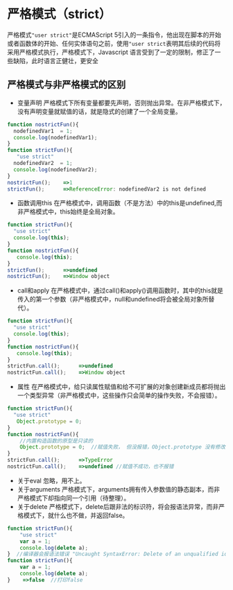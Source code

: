 # 严格模式（strict）
严格模式`"user strict"`是ECMAScript 5引入的一条指令，他出现在脚本的开始或者函数体的开始、任何实体语句之前，使用`"user strict`表明其后续的代码将采用严格模式执行，严格模式下，Javascript 语言受到了一定的限制，修正了一些缺陷，此时语言正健壮，更安全
## 严格模式与非严格模式的区别

* 变量声明
严格模式下所有变量都要先声明，否则抛出异常。在非严格模式下，没有声明变量就赋值的话，就是隐式的创建了一个全局变量。
```javascript
function nostrictFun(){
  nodefinedVar1  = 1;
  console.log(nodefinedVar1);
}
function strictFun(){
   "use strict"
  nodefinedVar2  = 1;
  console.log(nodefinedVar2);
}
nostrictFun();    =>1
strictFun();      =>ReferenceError: nodefinedVar2 is not defined
```


* 函数调用this
在严格模式中，调用函数（不是方法）中的this是undefined,而非严格模式中，this始终是全局对象。

```javascript
function strictFun(){
  "use strict"
  console.log(this);
}
function nostrictFun(){
   console.log(this);
}
strictFun();      =>undefined
nostrictFun();    =>Window object
```
* call和apply
在严格模式中，通过call()和apply()调用函数时，其中的this就是传入的第一个参数（非严格模式中，null和undefined将会被全局对象所替代）。
```javascript
function strictFun(){
  "use strict"
  console.log(this);
}
function nostrictFun(){
   console.log(this);
}
strictFun.call();      =>undefined
nostrictFun.call();    =>Window object
```
*  属性
在严格模式中，给只读属性赋值和给不可扩展的对象创建新成员都将抛出一个类型异常（非严格模式中，这些操作只会简单的操作失败，不会报错）。
```javascript
function strictFun(){
  "use strict"
   Object.prototype = 0;
}
function nostrictFun(){
    //内置构造函数的原型是只读的
    Object.prototype = 0;  //赋值失败， 但没报错，Object.prototype 没有修改
}
strictFun.call();      =>TypeError
nostrictFun.call();    =>undefined //赋值不成功，也不报错
```  
* 关于eval
忽略，用不上。
* 关于arguments
严格模式下，arguments拥有传入参数值的静态副本，而非严格模式下却指向同一个引用（待整理）。
* 关于delete
严格模式下，delete后跟非法的标识符，将会报语法异常，而非严格模式下，就什么也不做，并返回false。
```javascript
function strictFun(){
    "use strict"
    var a = 1;
    console.log(delete a);
}  //编译器会报语法错误 "Uncaught SyntaxError: Delete of an unqualified identifier in strict mode"
function strictFun(){
    var a = 1;
    console.log(delete a);
}    =>false  //打印false
```